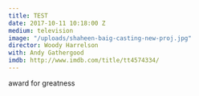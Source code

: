 ```yaml
---
title: TEST
date: 2017-10-11 10:18:00 Z
medium: television
image: "/uploads/shaheen-baig-casting-new-proj.jpg"
director: Woody Harrelson
with: Andy Gathergood
imdb: http://www.imdb.com/title/tt4574334/
---
```


award for greatness